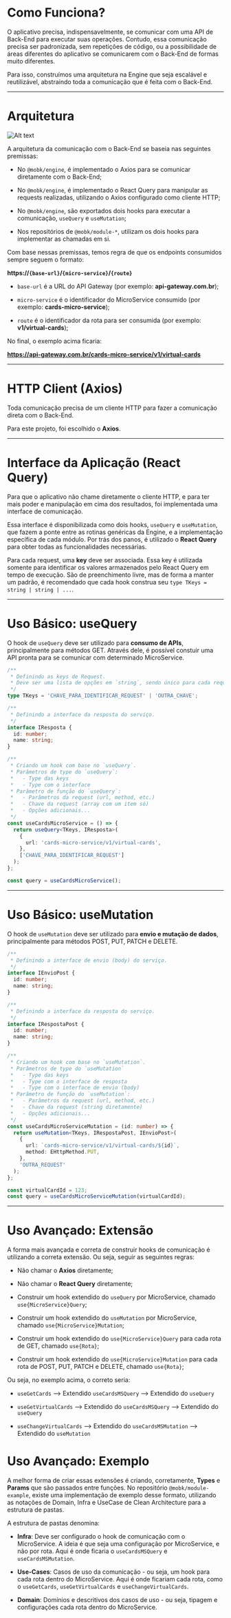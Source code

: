# Como Funciona?

O aplicativo precisa, indispensavelmente, se comunicar com uma API de Back-End para executar suas operações. Contudo, essa comunicação precisa ser padronizada, sem repetições de código, ou a possibilidade de áreas diferentes do aplicativo se comunicarem com o Back-End de formas muito diferentes.

Para isso, construímos uma arquitetura na Engine que seja escalável e reutilizável, abstraindo toda a comunicação que é feita com o Back-End.

---

# Arquitetura

![Alt text](../../img/arch-api-query.png 'Arquitetura')

A arquitetura da comunicação com o Back-End se baseia nas seguintes premissas:

- No `@mobk/engine`, é implementado o Axios para se comunicar diretamente com o Back-End;

- No `@mobk/engine`, é implementado o React Query para manipular as requests realizadas, utilizando o Axios configurado como cliente HTTP;

- No `@mobk/engine`, são exportados dois hooks para executar a comunicação, `useQuery` e `useMutation`;

- Nos repositórios de `@mobk/module-*`, utilizam os dois hooks para implementar as chamadas em si.

Com base nessas premissas, temos regra de que os endpoints consumidos sempre seguem o formato:

**https://`{base-url}`/`{micro-service}`/`{route}`**

- `base-url` é a URL do API Gateway (por exemplo: **api-gateway.com.br**);

- `micro-service` é o identificador do MicroService consumido (por exemplo: **cards-micro-service**);

- `route` é o identificador da rota para ser consumida (por exemplo: **v1/virtual-cards**);

No final, o exemplo acima ficaria:

**https://api-gateway.com.br/cards-micro-service/v1/virtual-cards**

---

# HTTP Client (Axios)

Toda comunicação precisa de um cliente HTTP para fazer a comunicação direta com o Back-End.

Para este projeto, foi escolhido o **Axios**.

---

# Interface da Aplicação (React Query)

Para que o aplicativo não chame diretamente o cliente HTTP, e para ter mais poder e manipulação em cima dos resultados, foi implementada uma interface de comunicação.

Essa interface é disponibilizada como dois hooks, `useQuery` e `useMutation`, que fazem a ponte entre as rotinas genéricas da Engine, e a implementação específica de cada módulo. Por trás dos panos, é utilizado o **React Query** para obter todas as funcionalidades necessárias.

Para cada request, uma **key** deve ser associada. Essa key é utilizada somente para identificar os valores armazenados pelo React Query em tempo de execução. São de preenchimento livre, mas de forma a manter um padrão, é recomendado que cada hook construa seu `type TKeys = string | string | ...`.

---

# Uso Básico: useQuery

O hook de `useQuery` deve ser utilizado para **consumo de APIs**, principalmente para métodos GET. Através dele, é possível constuir uma API pronta para se comunicar com determinado MicroService.

```typescript
/**
 * Definindo as keys de Request.
 * Deve ser uma lista de opções em `string`, sendo único para cada request
 */
type TKeys = 'CHAVE_PARA_IDENTIFICAR_REQUEST' | 'OUTRA_CHAVE';

/**
 * Definindo a interface da resposta do serviço.
 */
interface IResposta {
  id: number;
  name: string;
}

/**
 * Criando um hook com base no `useQuery`.
 * Parâmetros de type do `useQuery`:
 *   - Type das keys
 *   - Type com o interface
 * Parâmetro de função do `useQuery`:
 *   - Parâmetros da request (url, method, etc.)
 *   - Chave da request (array com um item só)
 *   - Opções adicionais...
 */
const useCardsMicroService = () => {
  return useQuery<TKeys, IResposta>(
    {
      url: 'cards-micro-service/v1/virtual-cards',
    },
    ['CHAVE_PARA_IDENTIFICAR_REQUEST']
  );
};

const query = useCardsMicroService();
```

---

# Uso Básico: useMutation

O hook de `useMutation` deve ser utilizado para **envio e mutação de dados**, principalmente para métodos POST, PUT, PATCH e DELETE.

```typescript
/**
 * Definindo a interface de envio (body) do serviço.
 */
interface IEnvioPost {
  id: number;
  name: string;
}

/**
 * Definindo a interface da resposta do serviço.
 */
interface IRespostaPost {
  id: number;
  name: string;
}

/**
 * Criando um hook com base no `useMutation`.
 * Parâmetros de type do `useMutation`
 *   - Type das keys
 *   - Type com o interface de resposta
 *   - Type com o interface de envio (body)
 * Parâmetro de função do `useMutation`:
 *   - Parâmetros da request (url, method, etc.)
 *   - Chave da request (string diretamente)
 *   - Opções adicionais...
 */
const useCardsMicroServiceMutation = (id: number) => {
  return useMutation<TKeys, IRespostaPost, IEnvioPost>(
    {
      url: `cards-micro-service/v1/virtual-cards/${id}`,
      method: EHttpMethod.PUT,
    },
    'OUTRA_REQUEST'
  );
};

const virtualCardId = 123;
const query = useCardsMicroServiceMutation(virtualCardId);
```

---

# Uso Avançado: Extensão

A forma mais avançada e correta de construir hooks de comunicação é utilizando a correta extensão. Ou seja, seguir as seguintes regras:

- Não chamar o **Axios** diretamente;

- Não chamar o **React Query** diretamente;

- Construir um hook extendido do `useQuery` por MicroService, chamado `use{MicroService}Query`;

- Construir um hook extendido do `useMutation` por MicroService, chamado `use{MicroService}Mutation`;

- Construir um hook extendido do `use{MicroService}Query` para cada rota de GET, chamado `use{Rota}`;

- Construir um hook extendido do `use{MicroService}Mutation` para cada rota de POST, PUT, PATCH e DELETE, chamado `use{Rota}`;

Ou seja, no exemplo acima, o correto seria:

- `useGetCards` --> Extendido `useCardsMSQuery` --> Extendido do `useQuery`

- `useGetVirtualCards` --> Extendido do `useCardsMSQuery` --> Extendido do `useQuery`

- `useChangeVirtualCards` --> Extendido do `useCardsMSMutation` --> Extendido do `useMutation`

# Uso Avançado: Exemplo

A melhor forma de criar essas extensões é criando, corretamente, **Types** e **Params** que são passados entre funções. No repositório `@mobk/module-example`, existe uma implementação de exemplo desse formato, utilizando as notações de Domain, Infra e UseCase de Clean Architecture para a estrutura de pastas.

A estrutura de pastas denomina:

- **Infra**: Deve ser configurado o hook de comunicação com o MicroService. A ideia é que seja uma configuração por MicroService, e não por rota. Aqui é onde ficaria o `useCardsMSQuery` e `useCardsMSMutation`.

- **Use-Cases**: Casos de uso da comunicação - ou seja, um hook para cada rota dentro do MicroService. Aqui é onde ficariam cada rota, como o `useGetCards`, `useGetVirtualCards` e `useChangeVirtualCards`.

- **Domain**: Domínios e descritivos dos casos de uso - ou seja, tipagem e configurações cada rota dentro do MicroService.
